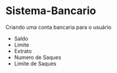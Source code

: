 # Sistema-Bancario
Criando uma conta bancaria para o usuário 
* Saldo 
* Limite
* Extrato
* Numero de Saques
* Limite de Saques
